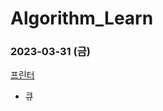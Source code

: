 # Algorithm_Learn
### 2023-03-31 (금)
[프린터](https://school.programmers.co.kr/learn/courses/30/lessons/42587)
- 큐

